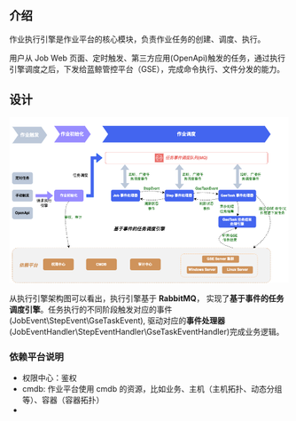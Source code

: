 ## 介绍

作业执行引擎是作业平台的核心模块，负责作业任务的创建、调度、执行。

用户从 Job Web 页面、定时触发、第三方应用(OpenApi)触发的任务，通过执行引擎调度之后，下发给蓝鲸管控平台（GSE），完成命令执行、文件分发的能力。

## 设计



![EngineArchitecture](../resource/img/job_execute_engine_architecture.png)

从执行引擎架构图可以看出，执行引擎基于 **RabbitMQ**， 实现了**基于事件的任务调度引擎**。任务执行的不同阶段触发对应的事件(JobEvent\StepEvent\GseTaskEvent), 驱动对应的**事件处理器**(JobEventHandler\StepEventHandler\GseTaskEventHandler)完成业务逻辑。

### 依赖平台说明
- 权限中心：鉴权
- cmdb: 作业平台使用 cmdb 的资源，比如业务、主机（主机拓扑、动态分组等）、容器（容器拓扑）
- 